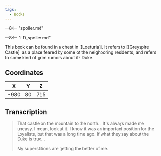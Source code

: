 ```yaml
---
tags:
  - Books
---
```


--8<-- "spoiler.md"

--8<-- "LD_spoiler.md"

This book can be found in a chest in [[Loeturia]]. It refers to [[Greyspire Castle]] as a place feared by some of the neighboring residents, and refers to some kind of grim rumors about its Duke.

## Coordinates
| **X** | **Y** | **Z** |
| :---: | :---: | :---: |
| -980  |  80   |  715  |

## Transcription
> That castle on the mountain to the north... It's always made me uneasy. I mean, look at it. I know it was an important position for the Loyalists, but that was a long time ago. If what they say about the Duke is true...
>
> My superstitions are getting the better of me.

